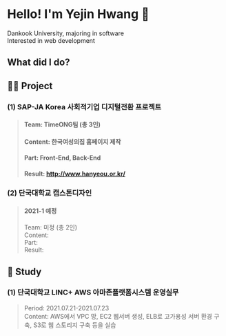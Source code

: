 # Hello! I'm Yejin Hwang 👩
Dankook University, majoring in software  
Interested in web development  


## What did I do?
##  🤝🏻 Project
### (1) SAP-JA Korea 사회적기업 디지털전환 프로젝트
> #### Team: TimeONG팀 (총 3인)  
> #### Content: 한국여성의집 홈페이지 제작  
> #### Part: Front-End, Back-End 
> #### Result: http://www.hanyeou.or.kr/

### (2) 단국대학교 캡스톤디자인
> #### 2021-1 예정  
> Team: 미정 (총 2인)  
> Content:  
> Part:  
> Result:  


## 📕 Study
### (1) 단국대학교 LINC+ AWS 아마존플랫폼시스템 운영실무
> Period: 2021.07.21-2021.07.23  
> Content: AWS에서 VPC 망, EC2 웹서버 생성, ELB로 고가용성 서버 환경 구축, S3로 웹 스토리지 구축 등을 실습  


